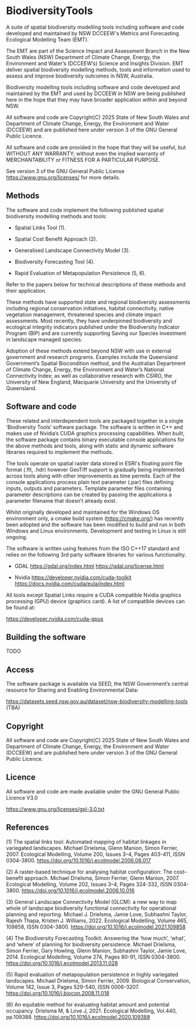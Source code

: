 # BiodiversityTools
A suite of spatial biodiversity modelling tools including software and code developed and maintained by NSW DCCEEW's Metrics and Forecasting Ecological Modelling Team (EMT). 

The EMT are part of the Science Impact and Assessment Branch in the New South Wales (NSW) Department of Climate Change, Energy, the Environment and Water’s (DCCEEW’s) Science and Insights Division. EMT deliver spatial biodiversity modelling methods, tools and information used to assess and improve biodiversity outcomes in NSW, Australia. 

Biodiversity modelling tools including software and code developed and maintained by the EMT and used by DCCEEW in NSW are being published here in the hope that they may have broader application within and beyond NSW. 

All software and code are Copyright(C) 2025 State of New South Wales and Department of Climate Change, Energy, the Environment and Water (DCCEEW) and are published here under version 3 of the GNU General Public Licence.

All software and code are provided in the hope that they will be useful, but WITHOUT ANY WARRANTY; without even the implied warranty of MERCHANTABILITY or FITNESS FOR A PARTICULAR PURPOSE.

See version 3 of the GNU General Public License https://www.gnu.org/licenses/ for more details.

## Methods

The software and code implement the following published spatial biodiversity modelling methods and tools:

* Spatial Links Tool (1).

* Spatial Cost Benefit Approach (2).

* Generalised Landscape Connectivity Model (3).

* Biodiversity Forecasting Tool (4).

* Rapid Evaluation of Metapopulation Persistence (5, 6).

Refer to the papers below for technical descriptions of these methods and their application.

These methods have supported state and regional biodiversity assessments including regional conservation initiatives, habitat connectivity, native vegetation management, threatened species and climate impact assessments. Most recently, they have underpinned biodiversity and ecological integrity indicators published under the Biodiversity Indicator Program (BIP) and are currently supporting Saving our Species investment in landscape managed species. 

Adoption of these methods extend beyond NSW with use in external government and research programs. Examples include the Queensland Government’s Spatial Biocondition method, and the Australian Department of Climate Change, Energy, the Environment and Water’s National Connectivity Index; as well as collaborative research with CSIRO, the University of New England, Macquarie University and the University of Queensland.


## Software and code

These related and interdependent tools are packaged together in a single ‘Biodiversity Tools’ software package. The software is written in C++ and makes use of Nvidia’s CUDA graphics processing capabilities. When built, the software package contains binary executable console applications for the above methods and tools, along with static and dynamic software libraries required to implement the methods. 

The tools operate on spatial raster data stored in ESRI's floating point file format (.flt, .hdr) however GeoTiff support is gradually being implemented across tools along with other improvements as time permits. Each of the console applications process plain text parameter (.par) files defining inputs, outputs and parameters. Template parameter files containing parameter descriptions can be created by passing the applications a parameter filename that doesn’t already exist. 

Whilst originally developed and maintained for the Windows OS environment only, a cmake build system (https://cmake.org/) has recently been adopted and the software has been modified to build and run in both Windows and Linux environments. Development and testing in Linux is still ongoing. 

The software is written using features from the ISO C++17 standard and relies on the following 3rd party software libraries for various functionality.

* GDAL https://gdal.org/index.html https://gdal.org/license.html

* Nvidia https://developer.nvidia.com/cuda-toolkit https://docs.nvidia.com/cuda/eula/index.html

All tools except Spatial Links require a CUDA compatible Nvidia graphics processing (GPU) device (graphics card). A list of compatible devices can be found at:

https://developer.nvidia.com/cuda-gpus


## Building the software

TODO


## Access


The software package is available via SEED, the NSW Government’s central resource for Sharing and Enabling Environmental Data:

https://datasets.seed.nsw.gov.au/dataset/nsw-biodiversity-modelling-tools (TBA)



## Copyright

All software and code are Copyright(C) 2025 State of New South Wales and Department of Climate Change, Energy, the Environment and Water (DCCEEW) and are published here under version 3 of the GNU General Public Licence.


## Licence

All software and code are made available under the GNU General Public Licence V3.0

https://www.gnu.org/licenses/gpl-3.0.txt


## References

(1) The spatial links tool: Automated mapping of habitat linkages in variegated landscapes. 
Michael Drielsma, Glenn Manion, Simon Ferrier, 2007. 
Ecological Modelling, Volume 200, Issues 3–4, Pages 403-411, ISSN 0304-3800. 
https://doi.org/10.1016/j.ecolmodel.2006.08.017

(2) A raster-based technique for analysing habitat configuration: The cost–benefit approach. 
Michael Drielsma, Simon Ferrier, Glenn Manion, 2007. 
Ecological Modelling, Volume 202, Issues 3–4, Pages 324-332, ISSN 0304-3800. 
https://doi.org/10.1016/j.ecolmodel.2006.10.016

(3) General Landscape Connectivity Model (GLCM): a new way to map whole of landscape biodiversity functional connectivity for operational planning and reporting. 
Michael J. Drielsma, Jamie Love, Subhashni Taylor, Rajesh Thapa, Kristen J. Williams, 2022. 
Ecological Modelling, Volume 465, 109858, ISSN 0304-3800. 
https://doi.org/10.1016/j.ecolmodel.2021.109858

(4) The Biodiversity Forecasting Toolkit: Answering the ‘how much’, ‘what’, and ‘where’ of planning for biodiversity persistence. 
Michael Drielsma, Simon Ferrier, Gary Howling, Glenn Manion, Subhashni Taylor, Jamie Love, 2014. 
Ecological Modelling, Volume 274, Pages 80-91, ISSN 0304-3800. 
https://doi.org/10.1016/j.ecolmodel.2013.11.028

(5) Rapid evaluation of metapopulation persistence in highly variegated landscapes. 
Michael Drielsma, Simon Ferrier, 2009. 
Biological Conservation, Volume 142, Issue 3, Pages 529-540, ISSN 0006-3207. 
https://doi.org/10.1016/j.biocon.2008.11.018

(6) An equitable method for evaluating habitat amount and potential occupancy. 
Drielsma M, & Love J, 2021. 
Ecological Modelling, Vol.440, pp.109388. 
https://doi.org/10.1016/j.ecolmodel.2020.109388

